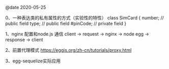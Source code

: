 @date 2020-05-25

0、一种表达类的私有属性的方式（实验性的特性）
class SimCard {
  number; // public field
  type; // public field
  #pinCode; // private field
}

1、nginx 配置和node.js 通信
client -> request -> nginx -> node egg -> response -> client

2、前置代理模式
https://eggjs.org/zh-cn/tutorials/proxy.html

3、egg-sequelize实际应用
